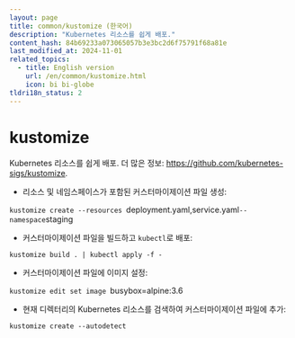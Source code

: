 ```yaml
---
layout: page
title: common/kustomize (한국어)
description: "Kubernetes 리소스를 쉽게 배포."
content_hash: 84b69233a073065057b3e3bc2d6f75791f68a81e
last_modified_at: 2024-11-01
related_topics:
  - title: English version
    url: /en/common/kustomize.html
    icon: bi bi-globe
tldri18n_status: 2
---
```

# kustomize

Kubernetes 리소스를 쉽게 배포.
더 많은 정보: <https://github.com/kubernetes-sigs/kustomize>.

- 리소스 및 네임스페이스가 포함된 커스터마이제이션 파일 생성:

`kustomize create --resources `<span class="tldr-var badge badge-pill bg-dark-lm bg-white-dm text-white-lm text-dark-dm font-weight-bold">deployment.yaml,service.yaml</span>` --namespace `<span class="tldr-var badge badge-pill bg-dark-lm bg-white-dm text-white-lm text-dark-dm font-weight-bold">staging</span>

- 커스터마이제이션 파일을 빌드하고 `kubectl`로 배포:

`kustomize build . | kubectl apply -f -`

- 커스터마이제이션 파일에 이미지 설정:

`kustomize edit set image `<span class="tldr-var badge badge-pill bg-dark-lm bg-white-dm text-white-lm text-dark-dm font-weight-bold">busybox=alpine:3.6</span>

- 현재 디렉터리의 Kubernetes 리소스를 검색하여 커스터마이제이션 파일에 추가:

`kustomize create --autodetect`
